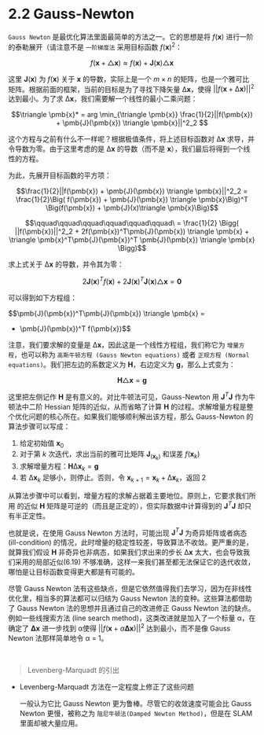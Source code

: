 &emsp;
# 2.2 Gauss-Newton

`Gauss Newton` 是最优化算法里面最简单的方法之一。它的思想是将 $f(\pmb{x})$ 进行一阶的泰勒展开（请注意不是 `一阶梯度法` 采用目标函数 $f(\pmb{x})^2$：

$$f(\pmb{x} + \triangle \pmb{x}) \approx f(\pmb{x}) + \pmb{J}(\pmb{x})\triangle \pmb{x}$$

这里 $\pmb{J}(\pmb{x})$ 为 $f(\pmb{x})$ 关于 $\pmb{x}$ 的导数，实际上是一个 $m × n$ 的矩阵，也是一个雅可比矩阵。根据前面的框架，当前的目标是为了寻找下降矢量 $∆\pmb{x}$，使得 $||f (\pmb{x} + ∆\pmb{x})||^2$ 达到最小。为了求 $∆\pmb{x}$，我们需要解一个线性的最小二乘问题：

$$\triangle \pmb{x}* = arg \min_{\triangle \pmb{x}}
\frac{1}{2}||f(\pmb{x}) + \pmb{J}(\pmb{x}) \triangle \pmb{x}||^2_2 $$

这个方程与之前有什么不一样呢？根据极值条件，将上述目标函数对 $∆\pmb{x}$ 求导，并令导数为零。由于这里考虑的是 $∆\pmb{x}$ 的导数（而不是 $\pmb{x}$），我们最后将得到一个线性的方程。

为此，先展开目标函数的平方项：

$$\frac{1}{2}||f(\pmb{x}) + \pmb{J}(\pmb{x}) \triangle \pmb{x}||^2_2 = 
\frac{1}{2}\Big( f(\pmb{x}) + \pmb{J}(\pmb{x}) \triangle \pmb{x}\Big)^T \Big(f(\pmb{x}) + \pmb{J}(x)\triangle \pmb{x}\Big)$$

$$\qquad\qquad\qquad\qquad\qquad\qquad\ = \frac{1}{2} \Bigg( 
    ||f(\pmb{x})||^2_2 +
     2f(\pmb{x})^T\pmb{J}(\pmb{x}) \triangle \pmb{x} 
     + \triangle \pmb{x}^T\pmb{J}(\pmb{x})^T \pmb{J}(\pmb{x}) \triangle \pmb{x}
\Bigg)$$

求上式关于 $∆\pmb{x}$ 的导数，并令其为零：

$$2\pmb{J}(\pmb{x})^T f(\pmb{x}) +
2\pmb{J}(\pmb{x})^T\pmb{J}(\pmb{x}) \triangle \pmb{x} = \pmb{0}$$


可以得到如下方程组：

$$\pmb{J}(\pmb{x})^T\pmb{J}(\pmb{x}) \triangle \pmb{x} = 
- \pmb{J}(\pmb{x})^T f(\pmb{x})$$

注意，我们要求解的变量是 $∆\pmb{x}$，因此这是一个线性方程组，我们称它为 `增量方程`，也可以称为 `高斯牛顿方程 (Gauss Newton equations)` 或者 `正规方程 (Normal equations)`。我们把左边的系数定义为 $\pmb{H}$，右边定义为 $\pmb{g}$，那么上式变为：

$$\pmb{H}\triangle \pmb{x} = \pmb{g}$$

这里把左侧记作 $\pmb{H}$ 是有意义的。对比牛顿法可见，Gauss-Newton 用 $\pmb{J}^T \pmb{J}$ 作为牛顿法中二阶 Hessian 矩阵的近似，从而省略了计算 $\pmb{H}$ 的过程。求解增量方程是整个优化问题的核心所在。如果我们能够顺利解出该方程，那么 Gauss-Newton 的算法步骤可以写成：


1. 给定初始值 $\pmb{x}_0$
2. 对于第 $k$ 次迭代，求出当前的雅可比矩阵 $\pmb{J}_(\pmb{x}_k)$ 和误差 $f(\pmb{x}_k)$
3. 求解增量方程：$\pmb{H}∆\pmb{x}_k = \pmb{g}$
4. 若 $∆\pmb{x}_k$ 足够小，则停止。否则，令 $\pmb{x}_{k+1} = \pmb{x}_k + ∆\pmb{x}_k$，返回 $2$

从算法步骤中可以看到，增量方程的求解占据着主要地位。原则上，它要求我们所用
的近似 $\pmb{H}$ 矩阵是可逆的（而且是正定的），但实际数据中计算得到的 $\pmb{J}^T \pmb{J}$ 却只有半正定性。

也就是说，在使用 Gauss Newton 方法时，可能出现 $\pmb{J}^T \pmb{J}$ 为奇异矩阵或者病态 (ill-condition) 的情况，此时增量的稳定性较差，导致算法不收敛。更严重的是，就算我们假设 $\pmb{H}$ 非奇异也非病态，如果我们求出来的步长 $∆\pmb{x}$ 太大，也会导致我们采用的局部近似(6.19) 不够准确，这样一来我们甚至都无法保证它的迭代收敛，哪怕是让目标函数变得更大都是有可能的。


尽管 Gauss Newton 法有这些缺点，但是它依然值得我们去学习，因为在非线性优化里，相当多的算法都可以归结为 Gauss Newton 法的变种。这些算法都借助了 Gauss Newton 法的思想并且通过自己的改进修正 Gauss Newton 法的缺点。例如一些线搜索方法 (line search method)，这类改进就是加入了一个标量 α，在确定了 $\pmb{∆x}$ 进一步找到 α使得 $||f(\pmb{x} + α\pmb{∆x})||^2$ 达到最小，而不是像 Gauss Newton 法那样简单地令 α = 1。

&emsp;
>Levenberg-Marquadt 的引出
- Levenberg-Marquadt 方法在一定程度上修正了这些问题

    一般认为它比 Gauss Newton 更为鲁棒。尽管它的收敛速度可能会比 Gauss Newton 更慢，被称之为 `阻尼牛顿法(Damped Newton Method)`，但是在 SLAM 里面却被大量应用。



